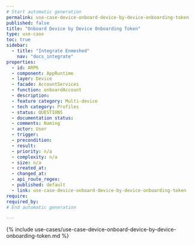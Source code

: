 ```yaml
---
# Start automatic generation
permalink: use-case-device-onboard-device-by-device-onboarding-token
published: false
title: "Onboard Device by Device Onboarding Token"
type: use-case
toc: true
sidebar:
  - title: "Integrate Enmeshed"
    nav: "docs_integrate"
properties:
  - id: ARP6
  - component: AppRuntime
  - layer: Device
  - facade: AccountServices
  - function: onboardAccount
  - description:
  - feature category: Multi-device
  - tech category: Profiles
  - status: QUESTIONS
  - documentation status:
  - comments: Naming
  - actor: User
  - trigger:
  - precondition:
  - result:
  - priority: n/a
  - complexity: n/a
  - size: n/a
  - created_at:
  - changed_at:
  - api_route_regex:
  - published: default
  - link: use-case-device-onboard-device-by-device-onboarding-token
require:
required_by:
# End automatic generation

---
```


{% include use-cases/use-case-device-onboard-device-by-device-onboarding-token.md %}
